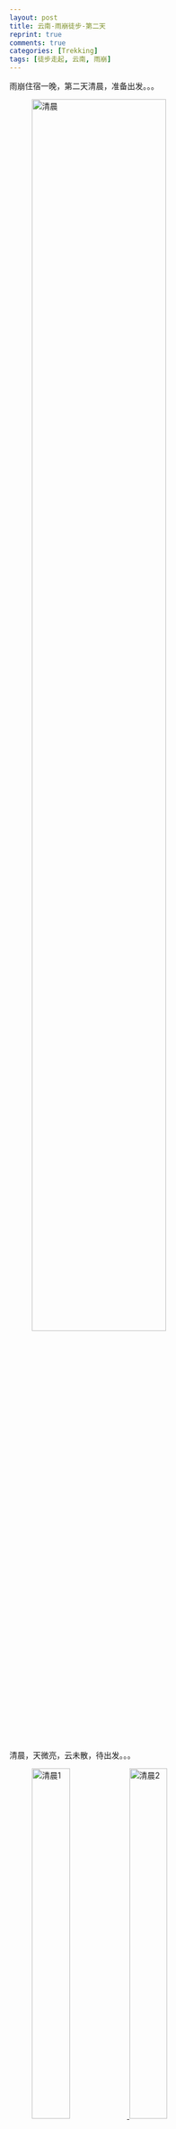 ```yaml
---
layout: post
title: 云南-雨崩徒步-第二天
reprint: true
comments: true
categories: [Trekking]
tags: [徒步走起, 云南, 雨崩]
---
```


雨崩住宿一晚，第二天清晨，准备出发。。。

<figure>
    <a href="/images/2016-03-23/DSC03955.jpg" target="_blank">
        <img src="/images/2016-03-23/DSC03955.jpg" alt="清晨" width="75%">
    </a>
</figure>

清晨，天微亮，云未散，待出发。。。


<figure class="half">
    <a href="/images/2016-03-23/DSC03956.jpg" target="_blank">
        <img src="/images/2016-03-23/DSC03956.jpg" alt="清晨1" width="40%">
    </a>
    <a href="/images/2016-03-23/DSC03957.jpg" target="_blank">
        <img src="/images/2016-03-23/DSC03957.jpg" alt="清晨2" width="40%">
    </a>
</figure>

过了一会儿，隐约从雪山的颜色可以看出，日出了。。。


<figure>
    <a href="/images/2016-03-23/DSC03960.jpg" target="_blank">
        <img src="/images/2016-03-23/DSC03960.jpg" alt="蓝天、雪山" width="75%">
    </a>
</figure>

天亮了，蓝天、薄云、雪山交织在一起，与乌黑的荒山形成了鲜明的对比。。。


<figure class="half">
    <a href="/images/2016-03-23/DSC03962.jpg" target="_blank">
        <img src="/images/2016-03-23/DSC03962.jpg" alt="佛塔" width="40%">
    </a>
    <a href="/images/2016-03-23/DSC03963.jpg" target="_blank">
        <img src="/images/2016-03-23/DSC03963.jpg" alt="出发" width="40%">
    </a>
</figure>

路过村头的经幡塔，浩浩荡荡的队伍。。。。。。


<figure>
    <a href="/images/2016-03-23/DSC03964.jpg" target="_blank">
        <img src="/images/2016-03-23/DSC03964.jpg" alt="圣僧山" width="75%">
    </a>
</figure>

刚走不久，圣僧山：这座山是一处秘境，传说山中分布着108座小寺院，主寺在最高的山峰上。。。

然而我看到的是，嗯，天气还不错，蓝天白云的。。。


<figure>
    <a href="/images/2016-03-23/DSC03965.jpg" target="_blank">
        <img src="/images/2016-03-23/DSC03965.jpg" alt="路牌" width="75%">
    </a>
</figure>

再走几步，路牌指示出今天的目的地：冰湖、笑农牧场，还有10里地，嗯，感觉不远。。。


<figure>
    <a href="/images/2016-03-23/DSC03966.jpg" target="_blank">
        <img src="/images/2016-03-23/DSC03966.jpg" alt="进森林" width="50%">
    </a>
</figure>

远离了村子，迈入了森林，嘿，前进。。。


<figure>
    <a href="/images/2016-03-23/DSC03968.jpg" target="_blank">
        <img src="/images/2016-03-23/DSC03968.jpg" alt="森林、苔藓" width="75%">
    </a>
</figure>

遍地苔藓，又是一副原始森林的样子。。。


<figure>
    <a href="/images/2016-03-23/DSC03969.jpg" target="_blank">
        <img src="/images/2016-03-23/DSC03969.jpg" alt="森林、小路" width="50%">
    </a>
</figure>

干枯的树木下边，有一条小路，虽不够曲径，但是却通幽，不知道通向何方。。。


<figure>
    <a href="/images/2016-03-23/DSC03970.jpg" target="_blank">
        <img src="/images/2016-03-23/DSC03970.jpg" alt="路旁、路牌" width="75%">
    </a>
</figure>

小路旁，矗着一个极其简陋的指路牌：冰湖＝>👉


<figure>
    <a href="/images/2016-03-23/DSC03971.jpg" target="_blank">
        <img src="/images/2016-03-23/DSC03971.jpg" alt="枯干、天空" width="75%">
    </a>
</figure>

此时的天空、交错的枝干。。。


<figure>
    <a href="/images/2016-03-23/DSC03972.jpg" target="_blank">
        <img src="/images/2016-03-23/DSC03972.jpg" alt="路牌" width="75%">
    </a>
</figure>

又一个路牌，貌似和前面的差不多，不过一反前一个背景的萧瑟，这个反而是葱葱绿意。。。


<figure class="half">
    <a href="/images/2016-03-23/DSC03975.jpg" target="_blank">
        <img src="/images/2016-03-23/DSC03975.jpg" alt="转经筒" width="30%">
    </a>
    <a href="/images/2016-03-23/DSC03976.jpg" target="_blank">
        <img src="/images/2016-03-23/DSC03976.jpg" alt="小溪" width="30%">
    </a>
</figure>

继续前进，转经筒，依靠着溪流以转起来，然而，流水微弱，经桶并不转动。。。


<figure>
    <a href="/images/2016-03-23/DSC03977.jpg" target="_blank">
        <img src="/images/2016-03-23/DSC03977.jpg" alt="游爱" width="50%">
    </a>
</figure>

游山游水游天下，爱国爱家爱自然。。。


<figure class="half">
    <a href="/images/2016-03-23/DSC03979.jpg" target="_blank">
        <img src="/images/2016-03-23/DSC03979.jpg" alt="小溪" width="40%">
    </a>
    <a href="/images/2016-03-23/DSC03980.jpg" target="_blank">
        <img src="/images/2016-03-23/DSC03980.jpg" alt="笑隆曲河" width="40%">
    </a>
</figure>

沿着小溪前行，啊，原来这个叫：笑隆曲河，产自冰湖，与神瀑河相汇形成雨崩河。。。海拔3215了啊。。。


<figure>
    <a href="/images/2016-03-23/DSC03981.jpg" target="_blank">
        <img src="/images/2016-03-23/DSC03981.jpg" alt="小河" width="50%">
    </a>
</figure>

顺着河水继续前行，步入丛林深处。。。


<figure class="half">
    <a href="/images/2016-03-23/DSC03984.jpg" target="_blank">
        <img src="/images/2016-03-23/DSC03984.jpg" alt="大树" width="30%">
    </a>
    <a href="/images/2016-03-23/DSC03986.jpg" target="_blank">
        <img src="/images/2016-03-23/DSC03986.jpg" alt="大树" width="30%">
    </a>
</figure>

森林里的树木努力向天，不想与百花争艳，只想与天齐。。。


<figure>
    <a href="/images/2016-03-23/DSC03989.jpg" target="_blank">
        <img src="/images/2016-03-23/DSC03989.jpg" alt="森林" width="75%">
    </a>
</figure>

当然，也有些树木堕落了，上面铺满了苔藓，尽显原始气息。。。


<figure>
    <a href="/images/2016-03-23/DSC03994.jpg" target="_blank">
        <img src="/images/2016-03-23/DSC03994.jpg" alt="森林" width="50%">
    </a>
</figure>

路过一个没有修葺好的休息亭，要不要休憩一下呢。。。


<figure class="half">
    <a href="/images/2016-03-23/DSC04001.jpg" target="_blank">
        <img src="/images/2016-03-23/DSC04001.jpg" alt="树木" width="30%">
    </a>
    <a href="/images/2016-03-23/DSC04002.jpg" target="_blank">
        <img src="/images/2016-03-23/DSC04002.jpg" alt="树木" width="30%">
    </a>
</figure>

然而，这里还有一些扭曲或者倾斜的树木，摆出了千奇百怪的造型。。。咦，貌似有雪了。。。


<figure>
    <a href="/images/2016-03-23/DSC04006.jpg" target="_blank">
        <img src="/images/2016-03-23/DSC04006.jpg" alt="冰柱" width="75%">
    </a>
</figure>

哈哈，结冰了，倒挂的大冰锥。。。


<figure>
    <a href="/images/2016-03-23/DSC04007.jpg" target="_blank">
        <img src="/images/2016-03-23/DSC04007.jpg" alt="山、路、雪" width="75%">
    </a>
</figure>

前方的路呢，貌似没了，雪也逐渐多了起来，向前爬吧。。。


<figure>
    <a href="/images/2016-03-23/DSC04008.jpg" target="_blank">
        <img src="/images/2016-03-23/DSC04008.jpg" alt="山、雪、路" width="50%">
    </a>
</figure>

其实本没有路，走过几个人，看，好像是路出现了。。。


<figure>
    <img src="/images/2016-03-23/DSC04009.jpg" alt="丛林、胖子" width="75%">
</figure>

咦，丛林之中，出现一个胖子和若干人影。。。积雪越来越多，看起来怎么走都是一条血路，呀，打错了，是雪路。。。


<figure>
    <a href="/images/2016-03-23/DSC04012.jpg" target="_blank">
        <img src="/images/2016-03-23/DSC04012.jpg" alt="梅朵崩顶" width="75%">
    </a>
</figure>

走着走着，到了梅朵崩顶——传说是卡瓦格博神的锅庄舞场。。。嗯对，这里禁止吸烟。。。


<figure class="half">
    <a href="/images/2016-03-23/DSC04013.jpg" target="_blank">
        <img src="/images/2016-03-23/DSC04013.jpg" alt="树木" width="40%">
    </a>
    <a href="/images/2016-03-23/DSC04016.jpg" target="_blank">
        <img src="/images/2016-03-23/DSC04016.jpg" alt="树木" width="40%">
    </a>
</figure>

来两张附近的树木，厚厚的积雪，笔直的树木，交错的枝干，大体就这玩意儿吧。。。


<figure class="half">
    <a href="/images/2016-03-23/DSC04017.jpg" target="_blank">
        <img src="/images/2016-03-23/DSC04017.jpg" alt="枝叶" width="40%">
    </a>
    <a href="/images/2016-03-23/DSC04019.jpg" target="_blank">
        <img src="/images/2016-03-23/DSC04019.jpg" alt="枝叶" width="40%">
    </a>
</figure>

哦，还有低头的枝叶——绿绿的非针叶树叶，看看人家针叶就知道组团抗雪。。。


<figure>
    <a href="/images/2016-03-23/DSC04020.jpg" target="_blank">
        <img src="/images/2016-03-23/DSC04020.jpg" alt="笑农垭口" width="75%">
    </a>
</figure>

到了笑农垭口了，据说是卡瓦格博神的练兵场，海拔3623米了。。。


<figure class="half">
    <a href="/images/2016-03-23/DSC04022.jpg" target="_blank">
        <img src="/images/2016-03-23/DSC04022.jpg" alt="山" width="40%">
    </a>
    <a href="/images/2016-03-23/DSC04025.jpg" target="_blank">
        <img src="/images/2016-03-23/DSC04025.jpg" alt="山" width="40%">
    </a>
</figure>

放两张一览众山的，朦胧的山峰、模糊的森林，勾勒出一幅水墨画，尤其第二幅。。。


<figure>
    <a href="/images/2016-03-23/DSC04035.jpg" target="_blank">
        <img src="/images/2016-03-23/DSC04035.jpg" alt="卡瓦格博坐骑" width="75%">
    </a>
</figure>

这块石头据说是卡瓦格博的坐骑的马首，然而没看到，貌似被积雪盖住了，海拔3605米。。。咦，低了，貌似在下坡。。。


<figure>
    <img src="/images/2016-03-23/DSC04039.jpg" alt="下坡" width="75%">
</figure>

啊，确实是在下坡，而且好厚的雪，打滑哧溜下去喽。。。

装备好的直接就下去了，装备不好的在纠结怎么才能下去。。。

反正下去就是好难（我拍的照片，所以肯定在最后面了）。。。


<figure class="half">
    <a href="/images/2016-03-23/DSC04042.jpg" target="_blank">
        <img src="/images/2016-03-23/DSC04042.jpg" alt="积雪" width="40%">
    </a>
    <a href="/images/2016-03-23/DSC04043.jpg" target="_blank">
        <img src="/images/2016-03-23/DSC04043.jpg" alt="小桥" width="40%">
    </a>
</figure>

下坡之后，积雪更加厚了。。。小树才露尖尖角。。。

看，前方有一个独木桥，啊，原来这是一条小河吧，现在全是积雪，而且厚度未知。。。

剧透下，待会将从独木桥上经过。。。


<figure class="half">
    <a href="/images/2016-03-23/DSC04045.jpg" target="_blank">
        <img src="/images/2016-03-23/DSC04045.jpg" alt="桥上风景" width="40%">
    </a>
    <a href="/images/2016-03-23/DSC04046.jpg" target="_blank">
        <img src="/images/2016-03-23/DSC04046.jpg" alt="桥上风景" width="40%">
    </a>
</figure>

上桥了，这是桥两侧的风光。。。

看起来确实很像有河水流淌的形状，不过现在完全被雪封住了。。。

就连近处远处的山，也全都是皑皑白雪，与雾气及白天结为一体，完全找不到分界线。。。


<figure>
    <a href="/images/2016-03-23/DSC04048.jpg" target="_blank">
        <img src="/images/2016-03-23/DSC04048.jpg" alt="笑农牧场" width="75%">
    </a>
</figure>

过了独木小桥，穿过一小片厚厚积雪覆盖的森林，便来到了笑农牧场（也是登山大本营）。。。

哦，这里是卡瓦格博神的练兵场。。。


<figure>
    <a href="/images/2016-03-23/DSC04049.jpg" target="_blank">
        <img src="/images/2016-03-23/DSC04049.jpg" alt="笑农牧场" width="75%">
    </a>
</figure>

这便是牧场，表示完全看不出来好吧。。。其实夏天才是牧场，虽然现在是三月，可是这里依旧是寒冬。。。

几颗大树，一个小木屋，嗯，这里视野开阔了不少，不再像森林里全是树木那样了。。。


<figure>
    <a href="/images/2016-03-23/DSC04050.jpg" target="_blank">
        <img src="/images/2016-03-23/DSC04050.jpg" alt="路牌" width="75%">
    </a>
</figure>

再往前就是冰湖，可是，有可是，雪太大，过不去。。。唉。。。

好像下雪了，空中好像飞舞着雪花。。。


<figure>
    <a href="/images/2016-03-23/DSC04052.jpg" target="_blank">
        <img src="/images/2016-03-23/DSC04052.jpg" alt="周围全景" width="90%">
    </a>
</figure>

来一发全景吧，周围的山峦，好吧，注意力都被这两棵树抢去了。。。


<figure>
    <a href="/images/2016-03-23/DSC04061.jpg" target="_blank">
        <img src="/images/2016-03-23/DSC04061.jpg" alt="山壁" width="90%">
    </a>
</figure>

再来一张，一侧山壁的全景，显然一幅水墨画啊。。。


<figure>
    <a href="/images/2016-03-23/DSC04062.jpg" target="_blank">
        <img src="/images/2016-03-23/DSC04062.jpg" alt="小木屋" width="75%">
    </a>
</figure>

溜达了一圈了，回小木屋休息下。。。


<figure>
    <a href="/images/2016-03-23/DSC04065.jpg" target="_blank">
        <img src="/images/2016-03-23/DSC04065.jpg" alt="泡面桶" width="50%">
    </a>
</figure>

进去坐下，咦，这堵墙。。。全是泡面桶，数一数有多少桶。。。


<figure class="half">
    <a href="/images/2016-03-23/DSC04067.jpg" target="_blank">
        <img src="/images/2016-03-23/DSC04067.jpg" alt="乱石、积雪" width="40%">
    </a>
    <a href="/images/2016-03-23/DSC04068.jpg" target="_blank">
        <img src="/images/2016-03-23/DSC04068.jpg" alt="乱石、积雪" width="40%">
    </a>
</figure>

休息片刻，出来不甘心的往冰湖方向再走几步。。。

完全没有路，只有乱石和积雪。。。据说这里也是河流。。。


<figure>
    <a href="/images/2016-03-23/DSC04069.jpg" target="_blank">
        <img src="/images/2016-03-23/DSC04069.jpg" alt="回木屋" width="75%">
    </a>
</figure>

好了，回去吧，好像又下雪了。。。回到木屋，和大家开始往回雨崩村方向走了。。。对，没错，就是回头路。。。


<figure>
    <a href="/images/2016-03-23/DSC04070.jpg" target="_blank">
        <img src="/images/2016-03-23/DSC04070.jpg" alt="原始森林" width="75%">
    </a>
</figure>

穿过了同样的那片原始森林，回到了雨崩村。。。


<figure>
    <a href="/images/2016-03-23/DSC04071.jpg" target="_blank">
        <img src="/images/2016-03-23/DSC04071.jpg" alt="村口、春种" width="75%">
    </a>
</figure>

回到村口，看到春种，显然一幅春意盎然么。。。


<figure>
    <a href="/images/2016-03-23/DSC04072.jpg" target="_blank">
        <img src="/images/2016-03-23/DSC04072.jpg" alt="客栈大懒猫" width="75%">
    </a>
</figure>

回到客栈，大懒猫来一发。。。就不发自己的全是泥的运动鞋（不是雪靴）了。。。


<figure>
    <a href="/images/2016-03-23/DSC04074.jpg" target="_blank">
        <img src="/images/2016-03-23/DSC04074.jpg" alt="傍晚" width="75%">
    </a>
</figure>

傍晚了，隐约的火烧云。。。快熄灭的小火苗子。。。


<figure>
    <a href="/images/2016-03-23/DSC04094.jpg" target="_blank">
        <img src="/images/2016-03-23/DSC04094.jpg" alt="雪山、星空" width="75%">
    </a>
</figure>

夜幕降临，今晚出来看星星，然而月明星稀，不过看到了远处的雪山。。。

左边那个婀娜多姿的就是神女峰（缅茨姆峰），主峰卡瓦格博的妻子。。。

图片看起来好亮啊，主要是自动模式把ISO设置到25600了。。。


<figure>
    <a href="/images/2016-03-23/DSC04100.jpg" target="_blank">
        <img src="/images/2016-03-23/DSC04100.jpg" alt="烧水壶" width="75%">
    </a>
</figure>

外面看了一会儿星星，好冷，进去喝杯热水去去寒，然后，晚安！



















